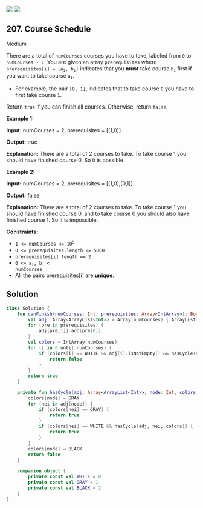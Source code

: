 [![](https://img.shields.io/github/stars/javadev/LeetCode-in-All?label=Stars&style=flat-square)](https://github.com/javadev/LeetCode-in-All)
[![](https://img.shields.io/github/forks/javadev/LeetCode-in-All?label=Fork%20me%20on%20GitHub%20&style=flat-square)](https://github.com/javadev/LeetCode-in-All/fork)

## 207\. Course Schedule

Medium

There are a total of `numCourses` courses you have to take, labeled from `0` to `numCourses - 1`. You are given an array `prerequisites` where <code>prerequisites[i] = [a<sub>i</sub>, b<sub>i</sub>]</code> indicates that you **must** take course <code>b<sub>i</sub></code> first if you want to take course <code>a<sub>i</sub></code>.

*   For example, the pair `[0, 1]`, indicates that to take course `0` you have to first take course `1`.

Return `true` if you can finish all courses. Otherwise, return `false`.

**Example 1:**

**Input:** numCourses = 2, prerequisites = \[\[1,0]]

**Output:** true

**Explanation:** There are a total of 2 courses to take. To take course 1 you should have finished course 0. So it is possible. 

**Example 2:**

**Input:** numCourses = 2, prerequisites = \[\[1,0],[0,1]]

**Output:** false

**Explanation:** There are a total of 2 courses to take. To take course 1 you should have finished course 0, and to take course 0 you should also have finished course 1. So it is impossible. 

**Constraints:**

*   <code>1 <= numCourses <= 10<sup>5</sup></code>
*   `0 <= prerequisites.length <= 5000`
*   `prerequisites[i].length == 2`
*   <code>0 <= a<sub>i</sub>, b<sub>i</sub> < numCourses</code>
*   All the pairs prerequisites[i] are **unique**.

## Solution

```kotlin
class Solution {
    fun canFinish(numCourses: Int, prerequisites: Array<IntArray>): Boolean {
        val adj: Array<ArrayList<Int>> = Array(numCourses) { ArrayList() }
        for (pre in prerequisites) {
            adj[pre[1]].add(pre[0])
        }
        val colors = IntArray(numCourses)
        for (i in 0 until numCourses) {
            if (colors[i] == WHITE && adj[i].isNotEmpty() && hasCycle(adj, i, colors)) {
                return false
            }
        }
        return true
    }

    private fun hasCycle(adj: Array<ArrayList<Int>>, node: Int, colors: IntArray): Boolean {
        colors[node] = GRAY
        for (nei in adj[node]) {
            if (colors[nei] == GRAY) {
                return true
            }
            if (colors[nei] == WHITE && hasCycle(adj, nei, colors)) {
                return true
            }
        }
        colors[node] = BLACK
        return false
    }

    companion object {
        private const val WHITE = 0
        private const val GRAY = 1
        private const val BLACK = 2
    }
}
```